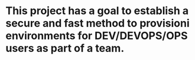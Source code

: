 # This project has a goal to establish a secure and fast method to provisioni environments for DEV/DEVOPS/OPS users as part of a team.
